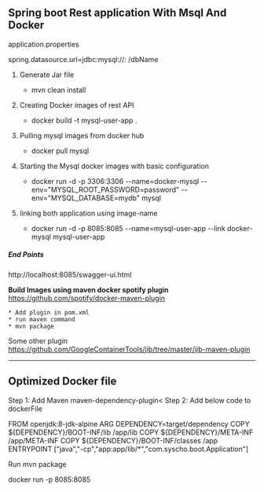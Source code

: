 **Spring boot Rest application With Msql And Docker**
------------------------------------------------------


application.properties

spring.datasource.url=jdbc:mysql://<mysql-imageName>:<port number> /dbName






1. Generate Jar file
    * mvn clean install
2. Creating Docker images of rest API
     * docker build -t mysql-user-app .
3. Pulling mysql images from docker hub
     * docker pull mysql
4. Starting the Mysql docker images with basic configuration
     * docker run -d -p 3306:3306 --name=docker-mysql --env="MYSQL_ROOT_PASSWORD=password" --env="MYSQL_DATABASE=mydb" mysql

5. linking both application using image-name
     * docker run -d -p 8085:8085 --name=mysql-user-app --link docker-mysql mysql-user-app 


##### **End Points**

http://localhost:8085/swagger-ui.html



**Build Images using maven docker spotify plugin**
 https://github.com/spotify/docker-maven-plugin
 
    * Add plugin in pom.xml
    * run maven command 
    * mvn package
 
 Some other plugin
 https://github.com/GoogleContainerTools/jib/tree/master/jib-maven-plugin
 
 ------------------------------------------------------------------------
 
 
 **Optimized Docker file**
 -------------------------------
 
 Step 1:
    Add Maven  maven-dependency-plugin<
 Step 2:
   Add below code to dockerFile
   
 FROM openjdk:8-jdk-alpine
 ARG DEPENDENCY=target/dependency
 COPY ${DEPENDENCY}/BOOT-INF/lib /app/lib
 COPY ${DEPENDENCY}/META-INF /app/META-INF
 COPY ${DEPENDENCY}/BOOT-INF/classes /app
 ENTRYPOINT ["java","-cp","app:app/lib/*","com.syscho.boot.Application"]
 
 Run mvn package
 
  docker run -p 8085:8085 <imageName>   
    